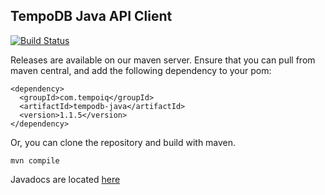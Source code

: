 ## TempoDB Java API Client

[![Build Status](https://travis-ci.org/tempodb/tempodb-java.png?branch=1.0)](https://travis-ci.org/tempodb/tempodb-java)

Releases are available on our maven server. Ensure that you can pull from maven central,
and add the following dependency to your pom:

    <dependency>
      <groupId>com.tempoiq</groupId>
      <artifactId>tempodb-java</artifactId>
      <version>1.1.5</version>
    </dependency>

Or, you can clone the repository and build with maven.

    mvn compile

Javadocs are located [here](http://tempodb.github.com/tempodb-java/javadocs/1.1.2/)
